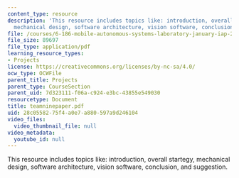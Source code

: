 ```yaml
---
content_type: resource
description: 'This resource includes topics like: introduction, overall startegy,
  mechanical design, software architecture, vision software, conclusion, and suggestion.'
file: /courses/6-186-mobile-autonomous-systems-laboratory-january-iap-2005/28c0558275f4a0e7a880597a9d246104_teamninepaper.pdf
file_size: 89697
file_type: application/pdf
learning_resource_types:
- Projects
license: https://creativecommons.org/licenses/by-nc-sa/4.0/
ocw_type: OCWFile
parent_title: Projects
parent_type: CourseSection
parent_uid: 7d323111-f06a-c924-e3bc-43855e549030
resourcetype: Document
title: teamninepaper.pdf
uid: 28c05582-75f4-a0e7-a880-597a9d246104
video_files:
  video_thumbnail_file: null
video_metadata:
  youtube_id: null
---
```

This resource includes topics like: introduction, overall startegy, mechanical design, software architecture, vision software, conclusion, and suggestion.